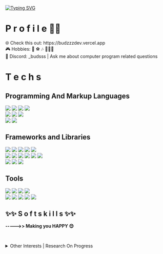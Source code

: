 [![Typing SVG](https://readme-typing-svg.demolab.com/?lines=👋+Hi+There,+I'm+Aldi!;✨A+❤️+Software+Dev+❤️+from+🇮🇩)](https://git.io/typing-svg)
# P r o f i l e  👦🏻

 <p>🌐 Check this out: https://budzzzdev.vercel.app<br/>
 🎮 Hobbies: 🎤 ⚽️ 🎶 🧑🏻‍💻<br/>
 💬 Discord: _budsss | Ask me about computer program related questions
 <br/>
 </p>


# T e c h s

## Programming And Markup Languages

<p>
 <img src="https://img.shields.io/badge/HTML-E34F26?style=for-the-badge&logo=html5&logoColor=white" />
 <img src="https://img.shields.io/badge/CSS3-1572B6?style=for-the-badge&logo=css3&logoColor=white" />
 <img src="https://shields.io/badge/Typescript-3178C6?logo=Typescript&logoColor=FFF&style=for-the-badge" />
 <img src="https://shields.io/badge/JavaScript-F7DF1E?logo=JavaScript&logoColor=000&style=flat-square" />
<br/>
 <img src="https://img.shields.io/badge/GOLANG-00ADD8?style=for-the-badge&logo=go&logoColor=white" />
 <img src="https://img.shields.io/badge/Python-3776AB?style=flat-square&logo=python&logoColor=white" />
 <img src="https://img.shields.io/badge/Dart-0175C2?style=flat-square&logo=dart&logoColor=white" />
<br/>
 <img src="https://img.shields.io/badge/SQL-4169E1?style=for-the-badge&logo=postgresql&logoColor=white" />
 <img src="https://img.shields.io/badge/NOSQL-47A248?style=for-the-badge&logo=mongodb&logoColor=white" />
</p>

## Frameworks and Libraries

<p> 
 <img src="https://img.shields.io/badge/NODE_JS-339933?style=for-the-badge&logo=nodedotjs&logoColor=white" />
 <img src="https://img.shields.io/badge/DENO-70FFAF?style=for-the-badge&logo=deno&logoColor=black" /> 
 <img src="https://img.shields.io/badge/GO_GIN-000000?style=for-the-badge&logo=gin&logoColor=008ECF" />
 <img src="https://img.shields.io/badge/EXPRESS_JS-000000?style=flat-square&logo=express&logoColor=white" />
 <img src="https://img.shields.io/badge/Supabase-3FCF8E?style=flat-square&logo=supabase&logoColor=white" />
<br/>
 <img src="https://img.shields.io/badge/React-20232A?style=for-the-badge&logo=react&logoColor=61DAFB" />
  <img src="https://img.shields.io/badge/next.js-000000?style=for-the-badge&logo=nextdotjs&logoColor=white" />
  <img src="https://img.shields.io/badge/React_Native-20232A?style=for-the-badge&logo=react&logoColor=61DAFB" />
  <img src="https://img.shields.io/badge/Tailwind_CSS-38B2AC?style=for-the-badge&logo=tailwind-css&logoColor=white" />
  <img src="https://img.shields.io/badge/Shadcn-000000?style=for-the-badge&logo=shadcnui&logoColor=white" />
 <img src="https://img.shields.io/badge/Flutter-02569B?style=flat-square&logo=flutter&logoColor=white" />
<br/>
 <img src="https://img.shields.io/badge/drizzle-C5F74F?style=for-the-badge&logo=drizzle&logoColor=black" />
 <img src="https://img.shields.io/badge/Prisma-2D3748?style=flat-square&logo=prisma&logoColor=white" />
 <img src="https://img.shields.io/badge/Sequelize-52B0E7?style=flat-square&logo=sequelize&logoColor=white" /> 
</p>

## Tools
<p>
 <img src="https://img.shields.io/badge/Git-F05032?style=for-the-badge&logo=git&logoColor=white" />
 <img src="https://img.shields.io/badge/Docker-2496ED?style=for-the-badge&logo=docker&logoColor=white" />
 <img src="https://img.shields.io/badge/vite-646CFF?style=flat-square&logo=vite&logoColor=white" />
 <img src="https://img.shields.io/badge/webpack-8DD6F9?style=flat-square&logo=webpack&logoColor=black" />
<br/>
 <img src="https://img.shields.io/badge/Vercel-000000?style=for-the-badge&logo=vercel&logoColor=white" /> 
 <img src="https://img.shields.io/badge/AWS-00C7B7?style=for-the-badge&logo=amazonwebservices&logoColor=white" />
 <img src="https://img.shields.io/badge/clerk-6C47FF?style=for-the-badge&logo=clerk&logoColor=white" />
 <img src="https://img.shields.io/badge/Google_cloud-4285F4?style=flat-square&logo=googlecloud&logoColor=white" />
 <img src="https://img.shields.io/badge/Netlify-FFFFFF?style=flat-square&logo=netlify&logoColor=black" />
</p>

## ✨✨ S o f t s k i l l s ✨✨ 
<p><b>----->> Making you HAPPY 😊</b><p>
<br/>

<details>
<summary>Other Interests | Research On Progress</summary>
 <br/>
<p>
 <img src="https://img.shields.io/badge/solidity-363636?style=for-the-badge&logo=solidity&logoColor=white" /> 
 <img src="https://img.shields.io/badge/Rust-FFFFFF?style=for-the-badge&logo=rust&logoColor=black" />
 <img src="https://img.shields.io/badge/LYNX-000000?style=for-the-badge" />
</p>
</details>

<br/>


